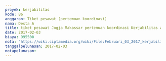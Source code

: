 ```yaml
---
proyek: kerjabilitas
kode: B6
anggaran: Tiket pesawat (pertemuan koordinasi)
nama: Desta A
title: tiket pesawat Jogja Makassar pertemuan koordinasi Kerjabilitas a.n Yusnaeni
date: 2017-02-03
biaya: 995500
nota: "https://wiki.ciptamedia.org/wiki/File:Februari_03_2017_kerjabilitas_B6_tiket_jogja_makassar_neni.pdf"
tanggalpelunasan: 2017-02-03
notapelunasan:
---
```

